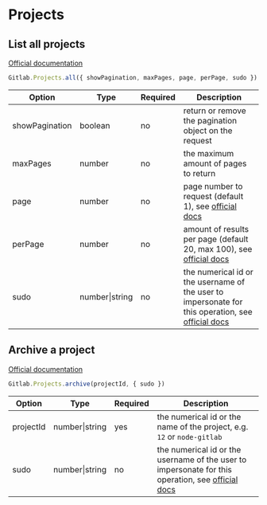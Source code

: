 # Projects

## List all projects

[Official documentation](https://docs.gitlab.com/ee/api/projects.html#list-all-projects)

```typescript
Gitlab.Projects.all({ showPagination, maxPages, page, perPage, sudo })
```

Option | Type | Required | Description
--- | --- | --- | ---
showPagination | boolean | no | return or remove the pagination object on the request
maxPages | number | no | the maximum amount of pages to return <!-- TODO: add proper description -->
page | number | no | page number to request (default 1), see [official docs](https://docs.gitlab.com/ee/api/README.html#pagination)
perPage | number | no | amount of results per page (default 20, max 100), see [official docs](https://docs.gitlab.com/ee/api/README.html#pagination)
sudo | number&#124;string | no | the numerical id or the username of the user to impersonate for this operation, see [official docs](https://docs.gitlab.com/ee/api/README.html#sudo)

## Archive a project

[Official documentation](https://docs.gitlab.com/ee/api/projects.html#archive-a-project)

```typescript
Gitlab.Projects.archive(projectId, { sudo })
```

Option | Type | Required | Description
--- | --- | --- | ---
projectId | number&#124;string | yes | the numerical id or the name of the project, e.g. `12` or `node-gitlab`
sudo | number&#124;string | no | the numerical id or the username of the user to impersonate for this operation, see [official docs](https://docs.gitlab.com/ee/api/README.html#sudo)
